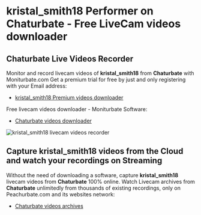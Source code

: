 # kristal_smith18 Performer on Chaturbate - Free LiveCam videos downloader

## Chaturbate Live Videos Recorder

Monitor and record livecam videos of **kristal_smith18** from **Chaturbate** with Moniturbate.com
Get a premium trial for free by just and only registering with your Email address:
* [kristal_smith18 Premium videos downloader](https://moniturbate.com/request-demo-licence-key.html)

Free livecam videos downloader - Moniturbate Software:
* [Chaturbate videos downloader](https://moniturbate.com/moniturbate-download-software.html)

![kristal_smith18 livecam videos recorder](https://peachurnet.com/templates/moniturbate-software.png)


## Capture kristal_smith18 videos from the Cloud and watch your recordings on Streaming

Without the need of downloading a software, capture **kristal_smith18** livecam videos from **Chaturbate** 100% online.
Watch Livecam archives from **Chaturbate** unlimitedly from thousands of existing recordings, only on Peachurbate.com and its websites network:
* [Chaturbate videos archives](https://peachurnet.com/)